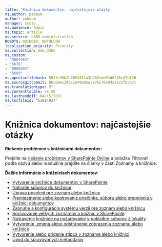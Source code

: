 ```yaml
---
title: 'Knižnica dokumentov: najčastejšie otázky'
ms.author: pebaum
author: pebaum
manager: scotv
ms.audience: Admin
ms.topic: article
ms.service: o365-administration
ROBOTS: NOINDEX, NOFOLLOW
localization_priority: Priority
ms.collection: Adm_O365
ms.custom:
- "9002963"
- "5676"
- "9000292"
- "5680"
ms.openlocfilehash: 551fc98b2b2053811a3b282edd03d6245ed7df26
ms.sourcegitcommit: 8bc60ec34bc1e40685e3976576e04a2623f63a7c
ms.translationtype: MT
ms.contentlocale: sk-SK
ms.lasthandoff: 04/15/2021
ms.locfileid: "51814937"
---
```

# <a name="document-library-faq"></a>Knižnica dokumentov: najčastejšie otázky

**Riešenie problémov s knižnicami dokumentov:**

Prejdite na [riešenie problémov v SharePointe Online](https://docs.microsoft.com/sharepoint/troubleshoot/online) a položku Filtrovať podľa názvu alebo manuálne prejdite na články v časti Zoznamy a knižnice.

**Ďalšie informácie o knižniciach dokumentov:**

- [Vytvorenie knižnice dokumentov v SharePointe](https://support.office.com/article/Create-a-document-library-in-SharePoint-306728fe-0325-4b28-b60d-f902e1d75939)
- [Nahratie súborov do knižnice](https://support.office.com/article/upload-files-to-a-library-da549fb1-1fcb-4167-87d0-4693e93cb7a0)
- [Úprava povolení pre zoznam alebo knižnicu](https://support.office.com/article/customize-permissions-for-a-sharepoint-list-or-library-02d770f3-59eb-4910-a608-5f84cc297782)
- [Premiestnenie alebo kopírovanie priečinka, súboru alebo prepojenia v knižnici dokumentov](https://support.office.com/article/move-or-copy-files-in-sharepoint-00e2f483-4df3-46be-a861-1f5f0c1a87bc)
- [Zapnutie a konfigurácia systému verzií pre zoznam alebo knižnicu](https://support.office.com/article/enable-and-configure-versioning-for-a-list-or-library-1555d642-23ee-446a-990a-bcab618c7a37)
- [Spravovanie veľkých zoznamov a knižníc v SharePointe](https://support.office.com/article/manage-large-lists-and-libraries-in-sharepoint-b8588dae-9387-48c2-9248-c24122f07c59)
- [Nastavenie knižnice na požadovanie v pokladne súborov z lokality](https://support.microsoft.com/en-us/office/set-up-a-library-to-require-check-out-of-files-0c73792b-f727-4e19-a1f9-3173899e695b)
- [Vytvorenie, zmena alebo odstránenie zobrazenia zoznamu alebo knižnice](https://support.office.com/article/create-change-or-delete-a-view-of-a-list-or-library-27ae65b8-bc5b-4949-b29b-4ee87144a9c9)
- [Vytvorenie alebo pridanie stĺpca v zozname alebo knižnici](https://support.microsoft.com/en-us/office/create-a-column-in-a-sharepoint-list-or-library-2b0361ae-1bd3-41a3-8329-269e5f81cfa2)
- [Úvod do spravovaných metaúdajov](https://docs.microsoft.com/sharepoint/managed-metadata)
